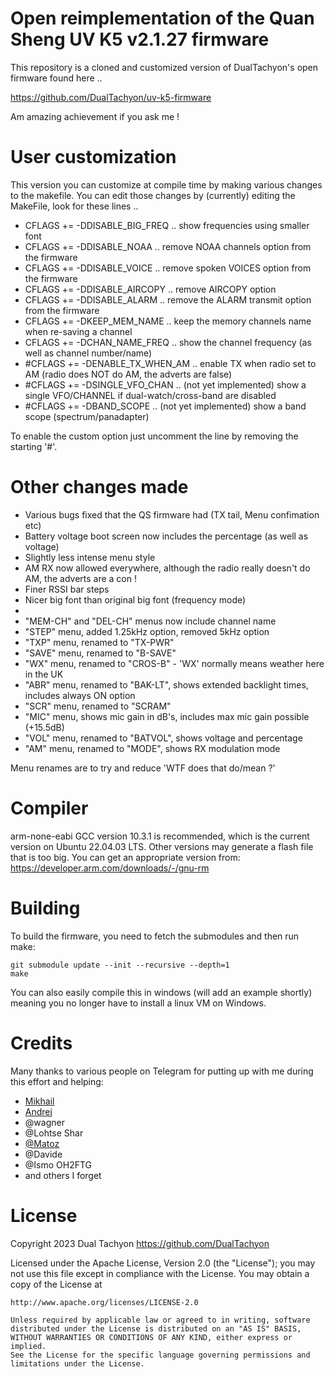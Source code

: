 # Open reimplementation of the Quan Sheng UV K5 v2.1.27 firmware

This repository is a cloned and customized version of DualTachyon's open firmware found here ..

https://github.com/DualTachyon/uv-k5-firmware

Am amazing achievement if you ask me !

# User customization

This version you can customize at compile time by making various changes to the makefile.
You can edit those changes by (currently) editing the MakeFile, look for these lines ..

*	CFLAGS  += -DDISABLE_BIG_FREQ     .. show frequencies using smaller font
*	CFLAGS  += -DDISABLE_NOAA         .. remove NOAA channels option from the firmware
*	CFLAGS  += -DDISABLE_VOICE        .. remove spoken VOICES option from the firmware
*	CFLAGS  += -DDISABLE_AIRCOPY      .. remove AIRCOPY option
*	CFLAGS  += -DDISABLE_ALARM        .. remove the ALARM transmit option from the firmware
*	CFLAGS  += -DKEEP_MEM_NAME        .. keep the memory channels name when re-saving a channel
*	CFLAGS  += -DCHAN_NAME_FREQ       .. show the channel frequency (as well as channel number/name)
*	#CFLAGS += -DENABLE_TX_WHEN_AM    .. enable TX when radio set to AM (radio does NOT do AM, the adverts are false)
*	#CFLAGS += -DSINGLE_VFO_CHAN      .. (not yet implemented) show a single VFO/CHANNEL if dual-watch/cross-band are disabled
*	#CFLAGS += -DBAND_SCOPE           .. (not yet implemented) show a band scope (spectrum/panadapter)

To enable the custom option just uncomment the line by removing the starting '#'.

# Other changes made

* Various bugs fixed that the QS firmware had (TX tail, Menu confimation etc)
* Battery voltage boot screen now includes the percentage (as well as voltage)
* Slightly less intense menu style
* AM RX now allowed everywhere, although the radio really doesn't do AM, the adverts are a con !
* Finer RSSI bar steps
* Nicer big font than original big font (frequency mode)
*
* "MEM-CH" and "DEL-CH" menus now include channel name
* "STEP" menu, added 1.25kHz option, removed 5kHz option
* "TXP" menu, renamed to "TX-PWR"
* "SAVE" menu, renamed to "B-SAVE"
* "WX" menu, renamed to "CROS-B" - 'WX' normally means weather here in the UK
* "ABR" menu, renamed to "BAK-LT", shows extended backlight times, includes always ON option
* "SCR" menu, renamed to "SCRAM"
* "MIC" menu, shows mic gain in dB's, includes max mic gain possible (+15.5dB)
* "VOL" menu, renamed to "BATVOL", shows voltage and percentage
* "AM" menu, renamed to "MODE", shows RX modulation mode

Menu renames are to try and reduce 'WTF does that do/mean ?'

# Compiler

arm-none-eabi GCC version 10.3.1 is recommended, which is the current version on Ubuntu 22.04.03 LTS.
Other versions may generate a flash file that is too big.
You can get an appropriate version from: https://developer.arm.com/downloads/-/gnu-rm

# Building

To build the firmware, you need to fetch the submodules and then run make:
```
git submodule update --init --recursive --depth=1
make
```

You can also easily compile this in windows (will add an example shortly) meaning you no longer have to install a linux VM on Windows.

# Credits

Many thanks to various people on Telegram for putting up with me during this effort and helping:

* [Mikhail](https://github.com/fagci/)
* [Andrej](https://github.com/Tunas1337)
* @wagner
* @Lohtse Shar
* [@Matoz](https://github.com/spm81)
* @Davide
* @Ismo OH2FTG
* and others I forget

# License

Copyright 2023 Dual Tachyon
https://github.com/DualTachyon

Licensed under the Apache License, Version 2.0 (the "License");
you may not use this file except in compliance with the License.
You may obtain a copy of the License at

    http://www.apache.org/licenses/LICENSE-2.0

    Unless required by applicable law or agreed to in writing, software
    distributed under the License is distributed on an "AS IS" BASIS,
    WITHOUT WARRANTIES OR CONDITIONS OF ANY KIND, either express or implied.
    See the License for the specific language governing permissions and
    limitations under the License.

